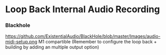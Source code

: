 # Loop Back Internal Audio Recording

### Blackhole

https://github.com/ExistentialAudio/BlackHole/blob/master/Images/audio-midi-setup.png
M1 compartible
(Remember to configure the loop back + building by adding an multiple output option)
